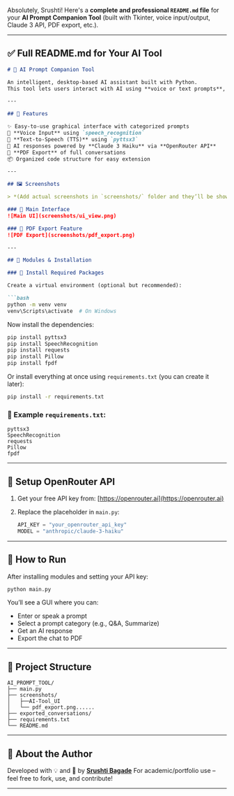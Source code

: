 Absolutely, Srushti! Here's a **complete and professional `README.md` file** for your **AI Prompt Companion Tool** (built with Tkinter, voice input/output, Claude 3 API, PDF export, etc.).

---

## ✅ Full README.md for Your AI Tool

````markdown
# 🧠 AI Prompt Companion Tool

An intelligent, desktop-based AI assistant built with Python.  
This tool lets users interact with AI using **voice or text prompts**, and receive responses from the **Claude 3 Haiku model via OpenRouter API**. It also supports **PDF export**, **prompt categories**, and a **friendly GUI**.

---

## 📌 Features

✨ Easy-to-use graphical interface with categorized prompts  
🎤 **Voice Input** using `speech_recognition`  
📢 **Text-to-Speech (TTS)** using `pyttsx3`  
🧠 AI responses powered by **Claude 3 Haiku** via **OpenRouter API**  
📄 **PDF Export** of full conversations  
📦 Organized code structure for easy extension  

---

## 🖼️ Screenshots

> *(Add actual screenshots in `screenshots/` folder and they’ll be shown here)*

### 🔘 Main Interface
![Main UI](screenshots/ui_view.png)

### 🧾 PDF Export Feature
![PDF Export](screenshots/pdf_export.png)

---

## 🧰 Modules & Installation

### 🔧 Install Required Packages

Create a virtual environment (optional but recommended):

```bash
python -m venv venv
venv\Scripts\activate  # On Windows
````

Now install the dependencies:

```bash
pip install pyttsx3
pip install SpeechRecognition
pip install requests
pip install Pillow
pip install fpdf
```

Or install everything at once using `requirements.txt` (you can create it later):

```bash
pip install -r requirements.txt
```

### 🧾 Example `requirements.txt`:

```
pyttsx3
SpeechRecognition
requests
Pillow
fpdf
```

---

## 🔑 Setup OpenRouter API

1. Get your free API key from: [https://openrouter.ai](https://openrouter.ai)
2. Replace the placeholder in `main.py`:

   ```python
   API_KEY = "your_openrouter_api_key"
   MODEL = "anthropic/claude-3-haiku"
   ```

---

## 🚀 How to Run

After installing modules and setting your API key:

```bash
python main.py
```

You’ll see a GUI where you can:

* Enter or speak a prompt
* Select a prompt category (e.g., Q\&A, Summarize)
* Get an AI response
* Export the chat to PDF

---

## 📁 Project Structure

```
AI_PROMPT_TOOL/
├── main.py
├── screenshots/
│   ├──AI-Tool_UI
│   └── pdf_export.png......
├── exported_conversations/
├── requirements.txt
└── README.md
```

---

## 🙋 About the Author

Developed with 💡 and 🎤 by **[Srushti Bagade](https://github.com/srushti-bagade)**
For academic/portfolio use – feel free to fork, use, and contribute!

---

